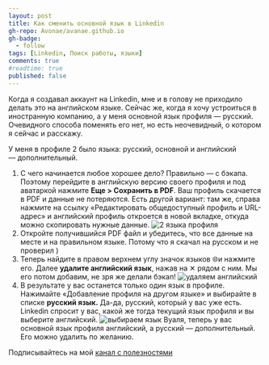 ```yaml
---
layout: post
title: Как сменить основной язык в Linkedin
gh-repo: Avonae/avanae.github.io
gh-badge:
  - follow
tags: [Linkedin, Поиск работы, языки]
comments: true
#readtime: true
published: false
---
```

Когда я создавал аккаунт на Linkedin, мне и в голову не приходило делать это на английском языке. Сейчас же, когда я хочу устроиться в иностранную компанию, а у меня основной язык профиля — русский. Очевидного способа поменять его нет, но есть неочевидный, о котором я сейчас и расскажу. 

У меня в профиле 2 было языка: русский, основной и английский — дополнительный. 

1. С чего начинается любое хорошее дело? Правильно — с бэкапа. Поэтому перейдите в английскую версию своего профиля и под аватаркой нажмите **Еще > Сохранить в PDF**. Ваш профиль скачается в PDF и данные не потеряются. 
Есть другой вариант: там же, справа нажмите на ссылку «Редактировать общедоступный профиль и URL-адрес» и английский профиль откроется в новой вкладке, откуда можно скопировать нужные данные. 
					![2 языка профиля](/assets/img/Linkedin-changing-language/3.png)
2. Откройте получившийся PDF файл и убедитесь, что все данные на месте и на правильном языке. Потому что я скачал на русском и не проверил ) 
3. Теперь найдите в правом верхнем углу значок языков 🌐и нажмите его. Далее **удалите английский язык**, нажав на ✕ рядом с ним. Мы его потом добавим, не зря же делали бэкап! 
          			![удаляем английский](/assets/img/Linkedin-changing-language/2.png)
4. В результате у вас останется только один язык в профиле. Нажимайте «Добавление профиля на другом языке» и выбирайте в списке **русский язык.** Да-да, русский, который у вас уже есть. Linkedin спросит у вас, какой же тогда текущий язык профиля и вы выберите английский. 
					![выбираем язык](/assets/img/Linkedin-changing-language/1.png)
Вуаля, теперь у вас основной язык профиля английский, а русский — дополнительный. Его можно удалить по желанию.

Подписывайтесь на мой [канал с полезностями](https://t.me/Press_Any)